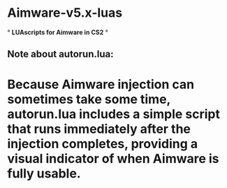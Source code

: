 
# Aimware-v5.x-luas 

                                  
° **LUAscripts for Aimware in CS2** °


## Note about autorun.lua: 
# Because Aimware injection can sometimes take some time, autorun.lua includes a simple script that runs immediately after the injection completes, providing a visual indicator of when Aimware is fully usable.

